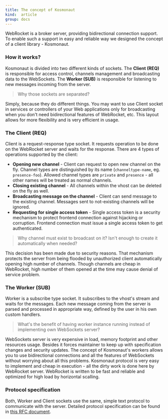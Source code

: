 ```yaml
---
title: The concept of Kosmonaut
kind:  article
group: docs
---
```


WebRocket is a broker server, providing bidirectional connection support.
To enable such a support in easy and reliable way we designed the concept
of a client library - Kosmonaut.

### How it works?

Kosmonaut is divided into two different kinds of sockets. The **Client (REQ)**
is responsible for access control, channels management and broadcasting
data to the WebSockets. The **Worker (SUB)** is responsible for listening
to new messages incoming from the server. 

<blockquote>
Why those sockets are separated?
</blockquote>
Simply, because they do different things. You may want to use Client socket 
in services or controllers of your Web applications only for broadcasting 
when you don't need bidirectional features of WebRocket, etc. This layout 
allows for more flexibility and is very efficient in usage.

### The Client (REQ)

Client is a request-response type socket. It requests operation to be done
on the WebRocket server and waits for the response. There are 4 types of
operations supported by the client:

* **Opening new channel** - Client can request to open new channel on the
  fly. Channel types are distinguished by its name (`channeltype-name`, eg.
  `presence-foo`). Allowed channel types are `private` and `presence` - all
  other names will be treated as normal channels.
* **Closing existing channel** - All channels within the vhost can be
  deleted on the fly as well.
* **Broadcasting message on the channel** - Client can send message to 
  the existing channel. Messages sent to not-existing channels will be
  ignored.
* **Requesting for single access token** - Single access token is a security
  mechanism to protect frontend connection against hijacking or corruption.
  Frontend connection must issue a single access token to get authenticated.

<blockquote>
  Why channel must exist to broadcast on it? Isn't enough to create it
  automatically when needed?
</blockquote>  

This decision has been made due to security reasons. That mechanism protects 
the server from being flooded by unauthorized client automatically opening 
high number of channels. Though channels are cheap in WebRocket, high number 
of them opened at the time may cause denial of service problem.

### The Worker (SUB)

Worker is a subscribe type socket. It subscribes to the vhost's stream
and waits for the messages. Each new message coming from the server is
parsed and processed in appropriate way, defined by the user in his own
custom handlers.

<blockquote>
  What's the benefit of having worker instance running instead of implementing
  own WebSockets server?
</blockquote>

WebSockets server is very expensive in load, memory footprint and other
resources usage. Besides it forces maintainer to keep up with specification
changes and security updates. The concept of Kosmonaut's workers allows
you to use bidirectional connections and all the features of WebSockets
without worrying about all this problems. Kosmonaut protocol is very easy
to implement and cheap in execution - all the dirty work is done here
by WebRocket server. WebRocket is written to be fast and reliable and
optimized for high load by horizontal scalling.

### Protocol specification

Both, Worker and Client sockets use the same, simple text protocol to
communicate with the server. Detailed protocol specification can be
found in [this RFC document](http://localhost:5000/rfc/WBP/).
